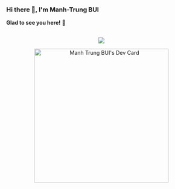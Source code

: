### Hi there 👋, I'm Manh-Trung BUI
**Glad to see you here!** :star_struck: 
<br>
<br>
<p align="center">
  <a href="https://skillicons.dev">
    <img src="https://skillicons.dev/icons?i=git,kubernetes,docker,jenkins,powershell,grafana,flask,py,django,bash,aws, linux" />
  </a>
</p>
<p align="center">
  <a href="https://app.daily.dev/yaiba2307"><img src="https://api.daily.dev/devcards/v2/IYugIwnIsEL4O3C8dgVjl.png?type=default&r=8cp" width="356" alt="Manh Trung BUI's Dev Card"/></a>
</p>
